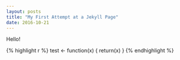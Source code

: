 ```yaml
---
layout: posts
title: "My First Attempt at a Jekyll Page"
date: 2016-10-21
---
```


Hello!

{% highlight r %}
test <- function(x) {
    return(x)
}
{% endhighlight %}

